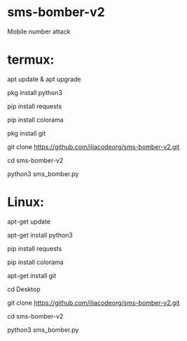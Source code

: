 # sms-bomber-v2
Mobile number attack

# termux:
apt update & apt upgrade

pkg install python3

pip install requests 

pip install colorama

pkg install git

git clone https://github.com/iliacodeorg/sms-bomber-v2.git

cd sms-bomber-v2

python3 sms_bomber.py

# Linux:
apt-get update

apt-get install python3

pip install requests 

pip install colorama

apt-get install git

cd Desktop

git clone https://github.com/iliacodeorg/sms-bomber-v2.git

cd sms-bomber-v2

python3 sms_bomber.py
